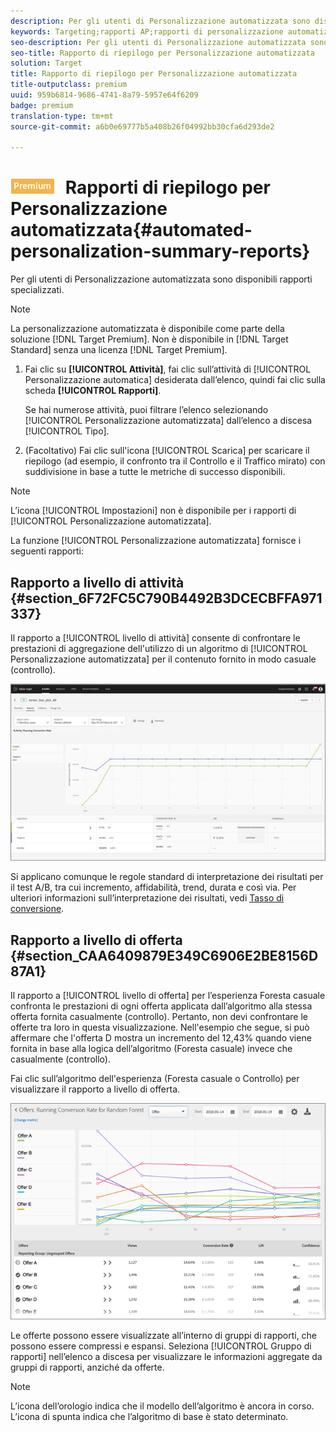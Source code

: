 ```yaml
---
description: Per gli utenti di Personalizzazione automatizzata sono disponibili rapporti specializzati.
keywords: Targeting;rapporti AP;rapporti di personalizzazione automatizzata;rapporto livello attività;rapporto livello offerta;rapporto dettagli offerta
seo-description: Per gli utenti di Personalizzazione automatizzata sono disponibili rapporti specializzati.
seo-title: Rapporto di riepilogo per Personalizzazione automatizzata
solution: Target
title: Rapporto di riepilogo per Personalizzazione automatizzata
title-outputclass: premium
uuid: 959b6814-9686-4741-8a79-5957e64f6209
badge: premium
translation-type: tm+mt
source-git-commit: a6b0e69777b5a408b26f04992bb30cfa6d293de2

---
```



# ![PREMIUM](/help/assets/premium.png) Rapporti di riepilogo per Personalizzazione automatizzata{#automated-personalization-summary-reports}

Per gli utenti di Personalizzazione automatizzata sono disponibili rapporti specializzati.

>[!NOTE]
>
>La personalizzazione automatizzata è disponibile come parte della soluzione [!DNL Target Premium]. Non è disponibile in [!DNL Target Standard] senza una licenza [!DNL Target Premium].

1. Fai clic su **[!UICONTROL Attività]**, fai clic sull’attività di [!UICONTROL Personalizzazione automatica] desiderata dall’elenco, quindi fai clic sulla scheda **[!UICONTROL Rapporti]**.

   Se hai numerose attività, puoi filtrare l’elenco selezionando [!UICONTROL Personalizzazione automatizzata] dall’elenco a discesa [!UICONTROL Tipo].

1. (Facoltativo) Fai clic sull&#39;icona [!UICONTROL Scarica] per scaricare il riepilogo (ad esempio, il confronto tra il Controllo e il Traffico mirato) con suddivisione in base a tutte le metriche di successo disponibili.

>[!NOTE]
>
>L’icona [!UICONTROL Impostazioni] non è disponibile per i rapporti di [!UICONTROL Personalizzazione automatizzata].

La funzione [!UICONTROL Personalizzazione automatizzata] fornisce i seguenti rapporti:

## Rapporto a livello di attività {#section_6F72FC5C790B4492B3DCECBFFA971337}

Il rapporto a [!UICONTROL livello di attività] consente di confrontare le prestazioni di aggregazione dell&#39;utilizzo di un algoritmo di [!UICONTROL Personalizzazione automatizzata] per il contenuto fornito in modo casuale (controllo).

![](assets/box_plot_ap.jpg)

Si applicano comunque le regole standard di interpretazione dei risultati per il test A/B, tra cui incremento, affidabilità, trend, durata e così via. Per ulteriori informazioni sull’interpretazione dei risultati, vedi  [Tasso di conversione](../c-reports/conversion-rate.md#concept_2D9FEDE8F94A485DAC86D611BFBDC844).

## Rapporto a livello di offerta {#section_CAA6409879E349C6906E2BE8156D87A1}

Il rapporto a [!UICONTROL livello di offerta] per l’esperienza Foresta casuale confronta le prestazioni di ogni offerta applicata dall’algoritmo alla stessa offerta fornita casualmente (controllo). Pertanto, non devi confrontare le offerte tra loro in questa visualizzazione. Nell&#39;esempio che segue, si può affermare che l&#39;offerta D mostra un incremento del 12,43% quando viene fornita in base alla logica dell’algoritmo (Foresta casuale) invece che casualmente (controllo).

Fai clic sull’algoritmo dell&#39;esperienza (Foresta casuale o Controllo) per visualizzare il rapporto a livello di offerta.

![](assets/ap_OfferLevelRpt.png)

Le offerte possono essere visualizzate all’interno di gruppi di rapporti, che possono essere compressi e espansi. Seleziona [!UICONTROL Gruppo di rapporti] nell’elenco a discesa per visualizzare le informazioni aggregate da gruppi di rapporti, anziché da offerte.

>[!NOTE]
>
>L’icona dell’orologio indica che il modello dell’algoritmo è ancora in corso. L’icona di spunta indica che l’algoritmo di base è stato determinato.

